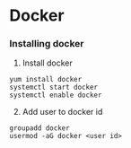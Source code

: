 
# Docker

### Installing docker

1. Install docker
```
yum install docker
systemctl start docker
systemctl enable docker
```
2. Add user to docker id
```
groupadd docker
usermod -aG docker <user id>
```

### 
